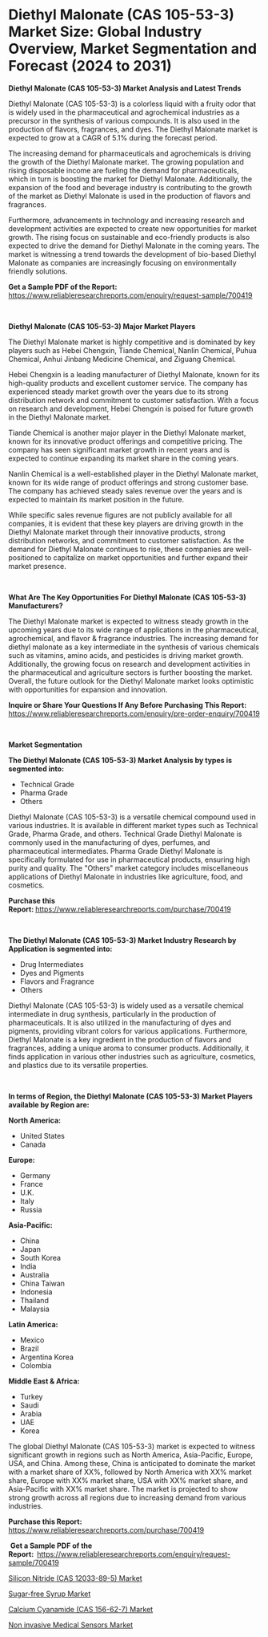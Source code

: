 <p><h1>Diethyl Malonate (CAS 105-53-3) Market Size: Global Industry Overview, Market Segmentation and Forecast (2024 to 2031)</h1></p><p><strong>Diethyl Malonate (CAS 105-53-3) Market Analysis and Latest Trends</strong></p>
<p><p>Diethyl Malonate (CAS 105-53-3) is a colorless liquid with a fruity odor that is widely used in the pharmaceutical and agrochemical industries as a precursor in the synthesis of various compounds. It is also used in the production of flavors, fragrances, and dyes. The Diethyl Malonate market is expected to grow at a CAGR of 5.1% during the forecast period.</p><p>The increasing demand for pharmaceuticals and agrochemicals is driving the growth of the Diethyl Malonate market. The growing population and rising disposable income are fueling the demand for pharmaceuticals, which in turn is boosting the market for Diethyl Malonate. Additionally, the expansion of the food and beverage industry is contributing to the growth of the market as Diethyl Malonate is used in the production of flavors and fragrances.</p><p>Furthermore, advancements in technology and increasing research and development activities are expected to create new opportunities for market growth. The rising focus on sustainable and eco-friendly products is also expected to drive the demand for Diethyl Malonate in the coming years. The market is witnessing a trend towards the development of bio-based Diethyl Malonate as companies are increasingly focusing on environmentally friendly solutions.</p></p>
<p><strong>Get a Sample PDF of the Report:&nbsp;</strong> <a href="https://www.reliableresearchreports.com/enquiry/request-sample/700419">https://www.reliableresearchreports.com/enquiry/request-sample/700419</a></p>
<p>&nbsp;</p>
<p><strong>Diethyl Malonate (CAS 105-53-3) Major Market Players</strong></p>
<p><p>The Diethyl Malonate market is highly competitive and is dominated by key players such as Hebei Chengxin, Tiande Chemical, Nanlin Chemical, Puhua Chemical, Anhui Jinbang Medicine Chemical, and Ziguang Chemical.</p><p>Hebei Chengxin is a leading manufacturer of Diethyl Malonate, known for its high-quality products and excellent customer service. The company has experienced steady market growth over the years due to its strong distribution network and commitment to customer satisfaction. With a focus on research and development, Hebei Chengxin is poised for future growth in the Diethyl Malonate market.</p><p>Tiande Chemical is another major player in the Diethyl Malonate market, known for its innovative product offerings and competitive pricing. The company has seen significant market growth in recent years and is expected to continue expanding its market share in the coming years.</p><p>Nanlin Chemical is a well-established player in the Diethyl Malonate market, known for its wide range of product offerings and strong customer base. The company has achieved steady sales revenue over the years and is expected to maintain its market position in the future.</p><p>While specific sales revenue figures are not publicly available for all companies, it is evident that these key players are driving growth in the Diethyl Malonate market through their innovative products, strong distribution networks, and commitment to customer satisfaction. As the demand for Diethyl Malonate continues to rise, these companies are well-positioned to capitalize on market opportunities and further expand their market presence.</p></p>
<p>&nbsp;</p>
<p><strong>What Are The Key Opportunities For Diethyl Malonate (CAS 105-53-3) Manufacturers?</strong></p>
<p><p>The Diethyl Malonate market is expected to witness steady growth in the upcoming years due to its wide range of applications in the pharmaceutical, agrochemical, and flavor & fragrance industries. The increasing demand for diethyl malonate as a key intermediate in the synthesis of various chemicals such as vitamins, amino acids, and pesticides is driving market growth. Additionally, the growing focus on research and development activities in the pharmaceutical and agriculture sectors is further boosting the market. Overall, the future outlook for the Diethyl Malonate market looks optimistic with opportunities for expansion and innovation.</p></p>
<p><strong>Inquire or Share Your Questions If Any Before Purchasing This Report:</strong> <a href="https://www.reliableresearchreports.com/enquiry/pre-order-enquiry/700419">https://www.reliableresearchreports.com/enquiry/pre-order-enquiry/700419</a></p>
<p>&nbsp;</p>
<p><strong>Market Segmentation</strong></p>
<p><strong>The Diethyl Malonate (CAS 105-53-3) Market Analysis by types is segmented into:</strong></p>
<p><ul><li>Technical Grade</li><li>Pharma Grade</li><li>Others</li></ul></p>
<p><p>Diethyl Malonate (CAS 105-53-3) is a versatile chemical compound used in various industries. It is available in different market types such as Technical Grade, Pharma Grade, and others. Technical Grade Diethyl Malonate is commonly used in the manufacturing of dyes, perfumes, and pharmaceutical intermediates. Pharma Grade Diethyl Malonate is specifically formulated for use in pharmaceutical products, ensuring high purity and quality. The "Others" market category includes miscellaneous applications of Diethyl Malonate in industries like agriculture, food, and cosmetics.</p></p>
<p><strong>Purchase this Report:&nbsp;</strong><a href="https://www.reliableresearchreports.com/purchase/700419">https://www.reliableresearchreports.com/purchase/700419</a></p>
<p>&nbsp;</p>
<p><strong>The Diethyl Malonate (CAS 105-53-3) Market Industry Research by Application is segmented into:</strong></p>
<p><ul><li>Drug Intermediates</li><li>Dyes and Pigments</li><li>Flavors and Fragrance</li><li>Others</li></ul></p>
<p><p>Diethyl Malonate (CAS 105-53-3) is widely used as a versatile chemical intermediate in drug synthesis, particularly in the production of pharmaceuticals. It is also utilized in the manufacturing of dyes and pigments, providing vibrant colors for various applications. Furthermore, Diethyl Malonate is a key ingredient in the production of flavors and fragrances, adding a unique aroma to consumer products. Additionally, it finds application in various other industries such as agriculture, cosmetics, and plastics due to its versatile properties.</p></p>
<p>&nbsp;</p>
<p><strong>In terms of Region, the Diethyl Malonate (CAS 105-53-3) Market Players available by Region are:</strong></p>
<p>
    <p> <strong> North America: </strong>
        <ul>
            <li>United States</li>
            <li>Canada</li>
        </ul>
        </p> 
    <p> <strong> Europe: </strong>
        <ul>
            <li>Germany</li>
            <li>France</li>
            <li>U.K.</li>
            <li>Italy</li>
            <li>Russia</li>
        </ul>
        </p> 
    <p> <strong> Asia-Pacific: </strong>
        <ul>
            <li>China</li>
            <li>Japan</li>
            <li>South Korea</li>
            <li>India</li>
            <li>Australia</li>
            <li>China Taiwan</li>
            <li>Indonesia</li>
            <li>Thailand</li>
            <li>Malaysia</li>
        </ul>
        </p> 
    <p> <strong> Latin America: </strong>
        <ul>
            <li>Mexico</li>
            <li>Brazil</li>
            <li>Argentina Korea</li>
            <li>Colombia</li>
        </ul>
        </p> 
    <p> <strong> Middle East & Africa: </strong>
        <ul>
            <li>Turkey</li>
            <li>Saudi</li>
            <li>Arabia</li>
            <li>UAE</li>
            <li>Korea</li>
        </ul>
    </p>
    </p>
<p><p>The global Diethyl Malonate (CAS 105-53-3) market is expected to witness significant growth in regions such as North America, Asia-Pacific, Europe, USA, and China. Among these, China is anticipated to dominate the market with a market share of XX%, followed by North America with XX% market share, Europe with XX% market share, USA with XX% market share, and Asia-Pacific with XX% market share. The market is projected to show strong growth across all regions due to increasing demand from various industries.</p></p>
<p><strong>Purchase this Report: </strong><a href="https://www.reliableresearchreports.com/purchase/700419">https://www.reliableresearchreports.com/purchase/700419</a></p>
<p>&nbsp;<strong>Get a Sample PDF of the Report:&nbsp;&nbsp;</strong><a href="https://www.reliableresearchreports.com/enquiry/request-sample/700419">https://www.reliableresearchreports.com/enquiry/request-sample/700419</a></p>
<p><strong></strong></p>
<p><p><a href="https://github.com/kosella/Market-Research-Report-List-2/blob/main/silicon-nitride-cas-12033-89-5-market.md">Silicon Nitride (CAS 12033-89-5) Market</a></p><p><a href="https://view.publitas.com/reportprime-1/sugar-free-syrup-market-growth-market-trends-covid-19-impact-and-forecasts-for-period-from-2024-2031/">Sugar-free Syrup Market</a></p><p><a href="https://github.com/nathandecarvalho/Market-Research-Report-List-2/blob/main/calcium-cyanamide-cas-156-62-7-market.md">Calcium Cyanamide (CAS 156-62-7) Market</a></p><p><a href="https://gentle-editor-9db.notion.site/Non-invasive-Medical-Sensors-Market-Size-and-Growth-Market-Segmentation-Regional-and-Country-Break-5f39ecb37f9847928524b58f8a66be18">Non invasive Medical Sensors Market</a></p></p>